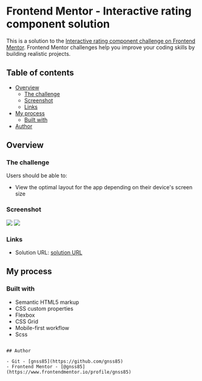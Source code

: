 # Frontend Mentor - Interactive rating component solution

This is a solution to the [Interactive rating component challenge on Frontend Mentor](https://www.frontendmentor.io/challenges/stats-preview-card-component-8JqbgoU62). Frontend Mentor challenges help you improve your coding skills by building realistic projects.

## Table of contents

- [Overview](#overview)
  - [The challenge](#the-challenge)
  - [Screenshot](#screenshot)
  - [Links](#links)
- [My process](#my-process)
  - [Built with](#built-with)
- [Author](#author)

## Overview

### The challenge

Users should be able to:

- View the optimal layout for the app depending on their device's screen size

### Screenshot

![](./src/assets/images/screenshots/stat-preview-card-component_desktop)
![](./src/assets/images/screenshots/stat-preview-card-component_mobile)

### Links

- Solution URL: [solution URL](https://stat-preview-card-component-pr.netlify.app/)

## My process

### Built with

- Semantic HTML5 markup
- CSS custom properties
- Flexbox
- CSS Grid
- Mobile-first workflow
- Scss

```

## Author

- Git - [gnss85](https://github.com/gnss85)
- Frontend Mentor - [@gnss85](https://www.frontendmentor.io/profile/gnss85)
```
